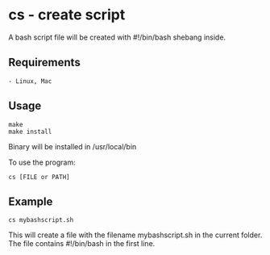 # cs - create script

A bash script file will be created with #!/bin/bash shebang inside.


## Requirements

    - Linux, Mac

## Usage

    make
    make install

Binary will be installed in /usr/local/bin

To use the program:

    cs [FILE or PATH]

## Example

    cs mybashscript.sh

This will create a file with the filename mybashscript.sh in the current folder. The file contains #!/bin/bash in the first line.
